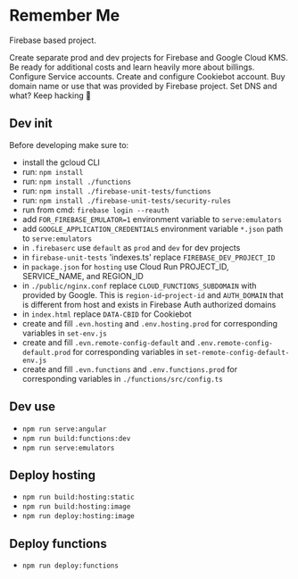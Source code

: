 # Remember Me
Firebase based project.

Create separate prod and dev projects for Firebase and Google Cloud KMS. Be ready for additional costs and learn heavily more about billings. Configure Service accounts. Create and configure Cookiebot account. Buy domain name or use that was provided by Firebase project. Set DNS and what? Keep hacking 🧐

## Dev init
Before developing make sure to:
- install the gcloud CLI
- run: `npm install`
- run: `npm install ./functions`
- run: `npm install ./firebase-unit-tests/functions`
- run: `npm install ./firebase-unit-tests/security-rules`
- run from cmd: `firebase login --reauth`
- add `FOR_FIREBASE_EMULATOR=1` environment variable to `serve:emulators`
- add `GOOGLE_APPLICATION_CREDENTIALS` environment variable `*.json` path to `serve:emulators`
- in `.firebaserc` use `default` as `prod` and `dev` for dev projects
- in `firebase-unit-tests` 'indexes.ts' replace `FIREBASE_DEV_PROJECT_ID`
- in `package.json` for `hosting` use Cloud Run PROJECT_ID, SERVICE_NAME, and REGION_ID
- in `./public/nginx.conf` replace `CLOUD_FUNCTIONS_SUBDOMAIN` with provided by Google. This is `region-id`-`project-id` and `AUTH_DOMAIN` that is different from host and exists in Firebase Auth authorized domains
- in `index.html` replace `DATA-CBID` for Cookiebot
- create and fill `.evn.hosting` and `.env.hosting.prod` for corresponding variables in `set-env.js`
- create and fill `.evn.remote-config-default` and `.env.remote-config-default.prod` for corresponding variables in `set-remote-config-default-env.js`
- create and fill `.evn.functions` and `.env.functions.prod` for corresponding variables in `./functions/src/config.ts`


## Dev use
- `npm run serve:angular`
- `npm run build:functions:dev`
- `npm run serve:emulators`

## Deploy hosting
- `npm run build:hosting:static`
- `npm run build:hosting:image`
- `npm run deploy:hosting:image`

## Deploy functions
- `npm run deploy:functions`
